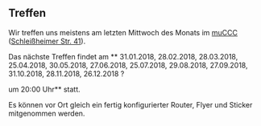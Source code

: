 ## Treffen

Wir treffen uns meistens am letzten Mittwoch des Monats im [muCCC](https://muc.ccc.de) ([Schleißheimer Str. 41](https://osm.org/go/0JAf0IVLh?node=2012031859)).

Das nächste Treffen findet am **
31.01.2018,
28.02.2018,
28.03.2018,
25.04.2018,
30.05.2018,
27.06.2018,
25.07.2018,
29.08.2018,
27.09.2018,
31.10.2018,
28.11.2018,
26.12.2018 ?

um 20:00 Uhr** statt.

Es können vor Ort gleich ein fertig konfigurierter Router, Flyer und Sticker mitgenommen werden.
